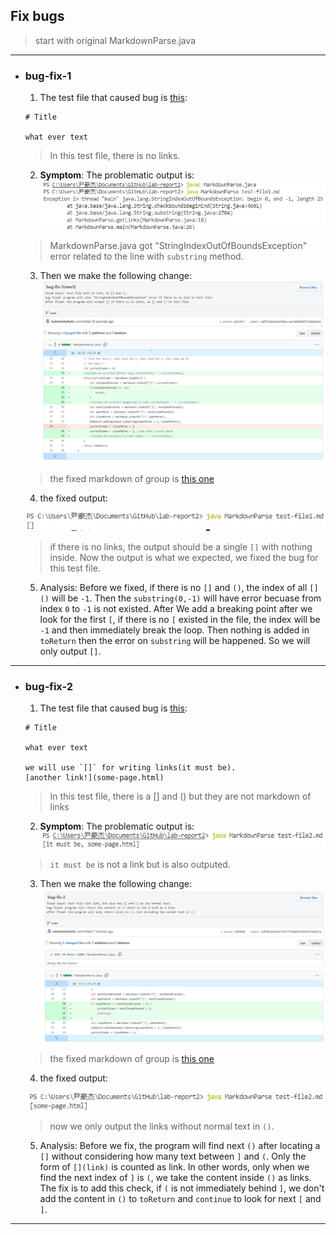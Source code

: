 ## Fix bugs
> start with original MarkdownParse.java

---

* ### **bug-fix-1**

    1. The test file that caused bug is [this](https://heihaheihahello.github.io/lab-report2/test-file1.md):

    ```
    # Title

    what ever text
    ```
    > In this test file, there is no links.

    2. **Symptom**: The problematic output is: 
    ![Image](1w.jpg)
    > MarkdownParse.java got "StringIndexOutOfBoundsException" error related to the line with `substring` method.

    3. Then we make the following change:
    ![Image](1_fix.jpg)
    > the fixed markdown of group is [this one](https://github.com/heihaheihahello/markdown-parse/commit/cb05f22b9c82efd0bcccac345a8483712464bd52#diff-c703a0ec03474d601c6bf846740b293e0538bccf38d5f677a302457479e9c652)

    4. the fixed output: 

    ![Image](1fixed.jpg)

    > if there is no links, the output should be a single `[]` with nothing inside. Now the output is what we expected, we fixed the bug for this test file.

    5. Analysis: Before we fixed, if there is no `[]` and `()`, the index of all `[]()` will be `-1`. Then the `substring(0,-1)` will have error becuase from index `0` to `-1` is not existed. After We add a breaking point after we look for the first `[`, if there is no `[` existed in the file, the index will be `-1` and then immediately break the loop. Then nothing is added in `toReturn` then the error on `substring` will be happened. So we will only output `[]`. 

---

* ### **bug-fix-2**
    

    1. The test file that caused bug is [this](https://heihaheihahello.github.io/lab-report2/test-file2.md):

    ```
    # Title

    what ever text

    we will use `[]` for writing links(it must be).
    [another link!](some-page.html)

    ```

    > In this test file, there is a [] and () but they are not markdown of links

    2. **Symptom**: The problematic output is: 
    ![Image](2-w.jpg)
    > `it must be` is not a link but is also outputed.
      
    3. Then we make the following change:
    ![Image](2_fix.jpg)
    > the fixed markdown of group is [this one](https://github.com/heihaheihahello/lab-report2/commit/b18f0e5a3144cf7e7c77be995c9af0cdf1eb8c52#diff-c703a0ec03474d601c6bf846740b293e0538bccf38d5f677a302457479e9c652)

    4. the fixed output: 

    ![Image](2fixed.jpg)
    > now we only output the links without normal text in `()`.

    5. Analysis: Before we fix, the program will find next `()` after locating a `[]` without considering how many text between `]` and `(`. Only the form of `[](link)` is counted as link. In other words, only when we find the next index of `]` is `(`, we take the content inside `()` as links. The fix is to add this check, if `(` is not immediately behind `]`, we don't add the content in `()` to `toReturn` and `continue` to look for next `[` and `]`.
---

